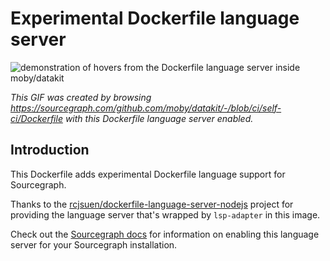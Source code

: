 # Experimental Dockerfile language server 

![demonstration of hovers from the Dockerfile language server inside moby/datakit](https://cl.ly/2f3P2t2j2W2i/Screen%20Recording%202018-05-07%20at%2004.55%20PM.gif)

<!-- TODO(@ggilmore @keegancsmith @felixfbecker): Revisit creating this GIF once improved tooltip and syntax highlighting code lands-->

*This GIF was created by browsing https://sourcegraph.com/github.com/moby/datakit/-/blob/ci/self-ci/Dockerfile with this Dockerfile language server enabled.*

## Introduction

This Dockerfile adds experimental Dockerfile language support for Sourcegraph. 

Thanks to the [rcjsuen/dockerfile-language-server-nodejs](https://github.com/rcjsuen/dockerfile-language-server-nodejs) project for providing the language server that's wrapped by `lsp-adapter` in this image.

Check out the [Sourcegraph docs](http://about.sourcegraph.com/docs/code-intelligence/experimental-languages) for information on enabling this language server for your Sourcegraph installation.
